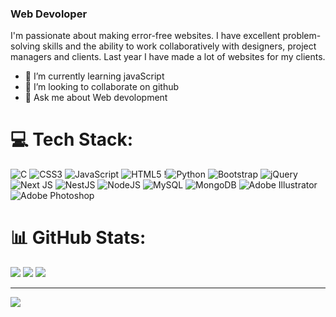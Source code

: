 ### Web Devoloper
I'm passionate about making error-free websites. I have excellent problem-solving skills and the ability to work collaboratively with designers, project managers and clients. Last year I have made a lot of websites for my clients.

- 🌱 I’m currently learning javaScript 
- 👯 I’m looking to collaborate on github 
- 💬 Ask me about Web devolopment 


# 💻 Tech Stack:
![C](https://img.shields.io/badge/c-%2300599C.svg?style=for-the-badge&logo=c&logoColor=white)  ![CSS3](https://img.shields.io/badge/css3-%231572B6.svg?style=for-the-badge&logo=css3&logoColor=white) ![JavaScript](https://img.shields.io/badge/javascript-%23323330.svg?style=for-the-badge&logo=javascript&logoColor=%23F7DF1E) ![HTML5](https://img.shields.io/badge/html5-%23E34F26.svg?style=for-the-badge&logo=html5&logoColor=white) !![Python](https://img.shields.io/badge/python-3670A0?style=for-the-badge&logo=python&logoColor=ffdd54) ![Bootstrap](https://img.shields.io/badge/bootstrap-%23563D7C.svg?style=for-the-badge&logo=bootstrap&logoColor=white) ![jQuery](https://img.shields.io/badge/jquery-%230769AD.svg?style=for-the-badge&logo=jquery&logoColor=white) ![Next JS](https://img.shields.io/badge/Next-black?style=for-the-badge&logo=next.js&logoColor=white) ![NestJS](https://img.shields.io/badge/nestjs-%23E0234E.svg?style=for-the-badge&logo=nestjs&logoColor=white) ![NodeJS](https://img.shields.io/badge/node.js-6DA55F?style=for-the-badge&logo=node.js&logoColor=white) ![MySQL](https://img.shields.io/badge/mysql-%2300f.svg?style=for-the-badge&logo=mysql&logoColor=white) ![MongoDB](https://img.shields.io/badge/MongoDB-%234ea94b.svg?style=for-the-badge&logo=mongodb&logoColor=white) ![Adobe Illustrator](https://img.shields.io/badge/adobeillustrator-%23FF9A00.svg?style=for-the-badge&logo=adobeillustrator&logoColor=white) ![Adobe Photoshop](https://img.shields.io/badge/adobephotoshop-%2331A8FF.svg?style=for-the-badge&logo=adobephotoshop&logoColor=white)
# 📊 GitHub Stats:
![](https://github-readme-stats.vercel.app/api?username=khubaib004&theme=radical&hide_border=false&include_all_commits=false&count_private=false)
![](https://github-readme-streak-stats.herokuapp.com/?user=khubaib004&theme=radical&hide_border=false)
![](https://github-readme-stats.vercel.app/api/top-langs/?username=khubaib004&theme=radical&hide_border=false&include_all_commits=false&count_private=false&layout=compact)

---
[![](https://visitcount.itsvg.in/api?id=khubaib004&icon=0&color=0)](https://visitcount.itsvg.in)

<!-- Proudly created with GPRM ( https://gprm.itsvg.in ) -->


